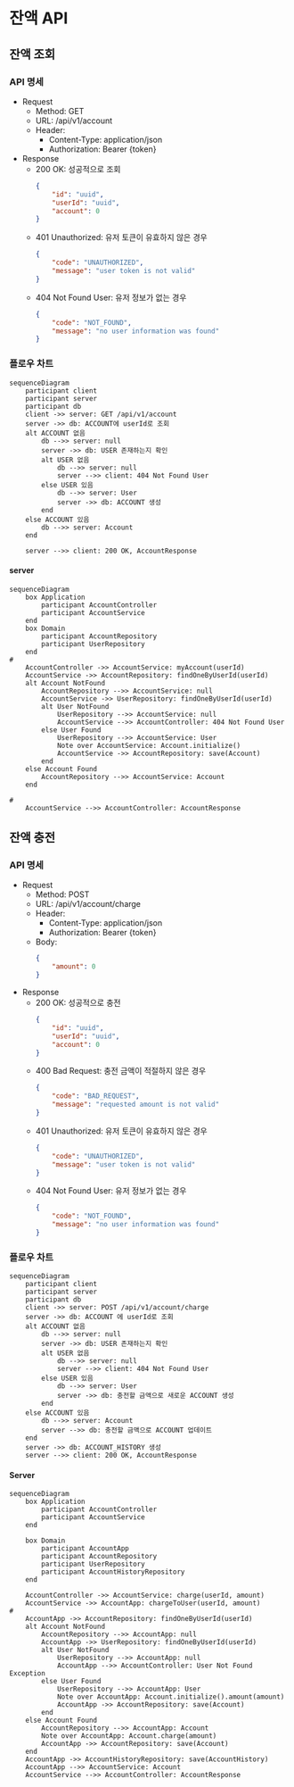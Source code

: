 # 잔액 API

## 잔액 조회

### API 명세

- Request
    - Method: GET
    - URL: /api/v1/account
    - Header:
        - Content-Type: application/json
        - Authorization: Bearer {token}
- Response
    - 200 OK: 성공적으로 조회
        ```json
        {
            "id": "uuid",
            "userId": "uuid",
            "account": 0
        }
        ```
    - 401 Unauthorized: 유저 토큰이 유효하지 않은 경우
        ```json
        {
            "code": "UNAUTHORIZED",
            "message": "user token is not valid"
        }
        ```
    - 404 Not Found User: 유저 정보가 없는 경우
        ```json
        {
            "code": "NOT_FOUND",
            "message": "no user information was found"
        }
        ```

### 플로우 차트

```mermaid
sequenceDiagram
    participant client
    participant server
    participant db
    client ->> server: GET /api/v1/account
    server ->> db: ACCOUNT에 userId로 조회
    alt ACCOUNT 없음
        db -->> server: null
        server ->> db: USER 존재하는지 확인
        alt USER 없음
            db -->> server: null
            server -->> client: 404 Not Found User
        else USER 있음
            db -->> server: User
            server ->> db: ACCOUNT 생성
        end
    else ACCOUNT 있음
        db -->> server: Account
    end

    server -->> client: 200 OK, AccountResponse

```

#### server

```mermaid
sequenceDiagram
    box Application
        participant AccountController
        participant AccountService
    end
    box Domain
        participant AccountRepository
        participant UserRepository
    end
#
    AccountController ->> AccountService: myAccount(userId)
    AccountService ->> AccountRepository: findOneByUserId(userId)
    alt Account NotFound
        AccountRepository -->> AccountService: null
        AccountService ->> UserRepository: findOneByUserId(userId)
        alt User NotFound
            UserRepository -->> AccountService: null
            AccountService -->> AccountController: 404 Not Found User
        else User Found
            UserRepository -->> AccountService: User
            Note over AccountService: Account.initialize()
            AccountService ->> AccountRepository: save(Account)
        end
    else Account Found
        AccountRepository -->> AccountService: Account
    end

#
    AccountService -->> AccountController: AccountResponse
```

## 잔액 충전

### API 명세

- Request
    - Method: POST
    - URL: /api/v1/account/charge
    - Header:
        - Content-Type: application/json
        - Authorization: Bearer {token}
    - Body:
        ```json
        {
            "amount": 0
        }
        ```
- Response
    - 200 OK: 성공적으로 충전
        ```json
        {
            "id": "uuid",
            "userId": "uuid",
            "account": 0
        }
        ```
    - 400 Bad Request: 충전 금액이 적절하지 않은 경우
        ```json
        {
            "code": "BAD_REQUEST",
            "message": "requested amount is not valid"
        }
        ```
    - 401 Unauthorized: 유저 토큰이 유효하지 않은 경우
        ```json
        {
            "code": "UNAUTHORIZED",
            "message": "user token is not valid"
        }
        ```
    - 404 Not Found User: 유저 정보가 없는 경우
        ```json
        {
            "code": "NOT_FOUND",
            "message": "no user information was found"
        }
        ```

### 플로우 차트

```mermaid
sequenceDiagram
    participant client
    participant server
    participant db
    client ->> server: POST /api/v1/account/charge
    server ->> db: ACCOUNT 에 userId로 조회
    alt ACCOUNT 없음
        db -->> server: null
        server ->> db: USER 존재하는지 확인
        alt USER 없음
            db -->> server: null
            server -->> client: 404 Not Found User
        else USER 있음
            db -->> server: User
            server ->> db: 충전할 금액으로 새로운 ACCOUNT 생성
        end
    else ACCOUNT 있음
        db -->> server: Account
        server -->> db: 충전할 금액으로 ACCOUNT 업데이트
    end
    server ->> db: ACCOUNT_HISTORY 생성
    server -->> client: 200 OK, AccountResponse
```

#### Server

```mermaid
sequenceDiagram
    box Application
        participant AccountController
        participant AccountService
    end

    box Domain
        participant AccountApp
        participant AccountRepository
        participant UserRepository
        participant AccountHistoryRepository
    end

    AccountController ->> AccountService: charge(userId, amount)
    AccountService ->> AccountApp: chargeToUser(userId, amount)
#
    AccountApp ->> AccountRepository: findOneByUserId(userId)
    alt Account NotFound
        AccountRepository -->> AccountApp: null
        AccountApp ->> UserRepository: findOneByUserId(userId)
        alt User NotFound
            UserRepository -->> AccountApp: null
            AccountApp -->> AccountController: User Not Found Exception
        else User Found
            UserRepository -->> AccountApp: User
            Note over AccountApp: Account.initialize().amount(amount)
            AccountApp ->> AccountRepository: save(Account)
        end
    else Account Found
        AccountRepository -->> AccountApp: Account
        Note over AccountApp: Account.charge(amount)
        AccountApp ->> AccountRepository: save(Account)
    end
    AccountApp ->> AccountHistoryRepository: save(AccountHistory)
    AccountApp -->> AccountService: Account
    AccountService -->> AccountController: AccountResponse
```